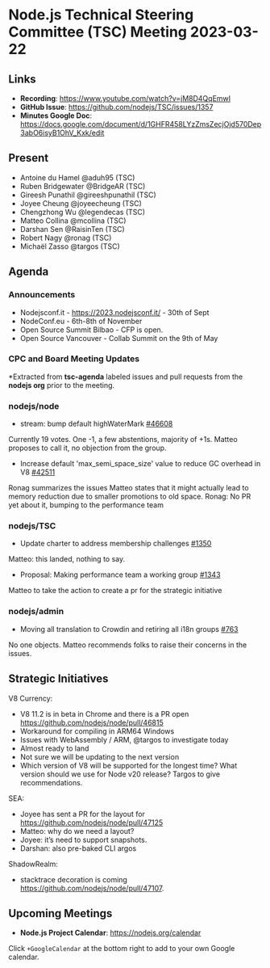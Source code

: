 # Node.js Technical Steering Committee (TSC) Meeting 2023-03-22

## Links

* **Recording**: <https://www.youtube.com/watch?v=jM8D4QqEmwI>
* **GitHub Issue**: <https://github.com/nodejs/TSC/issues/1357>
* **Minutes Google Doc**: <https://docs.google.com/document/d/1GHFR458LYzZmsZecjOjd570Dep3abO6isyB1OhV_Kxk/edit>

## Present

* Antoine du Hamel @aduh95 (TSC)
* Ruben Bridgewater @BridgeAR (TSC)
* Gireesh Punathil @gireeshpunathil (TSC)
* Joyee Cheung @joyeecheung (TSC)
* Chengzhong Wu @legendecas (TSC)
* Matteo Collina @mcollina (TSC)
* Darshan Sen @RaisinTen (TSC)
* Robert Nagy @ronag (TSC)
* Michaël Zasso @targos (TSC)

## Agenda

### Announcements

* Nodejsconf.it - <https://2023.nodejsconf.it/> - 30th of Sept
* NodeConf.eu - 6th-8th of November
* Open Source Summit Bilbao - CFP is open.
* Open Source Vancouver - Collab Summit on the 9th of May

### CPC and Board Meeting Updates

\*Extracted from **tsc-agenda** labeled issues and pull requests from the **nodejs org** prior to the meeting.

### nodejs/node

* stream: bump default highWaterMark [#46608](https://github.com/nodejs/node/pull/46608)

Currently 19 votes. One -1, a few abstentions, majority of +1s. Matteo proposes to call it, no objection from the group.

* Increase default 'max\_semi\_space\_size' value to reduce GC overhead in V8 [#42511](https://github.com/nodejs/node/issues/42511)

Ronag summarizes the issues
Matteo states that it might actually lead to memory reduction due to smaller promotions to old space.
Ronag: No PR yet about it, bumping to the performance team

### nodejs/TSC

* Update charter to address membership challenges [#1350](https://github.com/nodejs/TSC/pull/1350)

Matteo: this landed, nothing to say.

* Proposal: Making performance team a working group [#1343](https://github.com/nodejs/TSC/issues/1343)

Matteo to take the action to create a pr for the strategic initiative

### nodejs/admin

* Moving all translation to Crowdin and retiring all i18n groups [#763](https://github.com/nodejs/admin/issues/763)

No one objects.
Matteo recommends folks to raise their concerns in the issues.

## Strategic Initiatives

V8 Currency:
* V8 11.2 is in beta in Chrome and there is a PR open <https://github.com/nodejs/node/pull/46815>
* Workaround for compiling in ARM64 Windows
* Issues with WebAssembly / ARM, @targos to investigate today
* Almost ready to land
* Not sure we will be updating to the next version
* Which version of V8 will be supported for the longest time? What version should we use for Node v20 release? Targos to give recommendations.

SEA:
* Joyee has sent a PR for the layout for <https://github.com/nodejs/node/pull/47125>
* Matteo: why do we need a layout?
* Joyee: it’s need to support snapshots.
* Darshan: also pre-baked CLI argos

ShadowRealm:
* stacktrace decoration is coming <https://github.com/nodejs/node/pull/47107>.

## Upcoming Meetings

* **Node.js Project Calendar**: <https://nodejs.org/calendar>

Click `+GoogleCalendar` at the bottom right to add to your own Google calendar.
